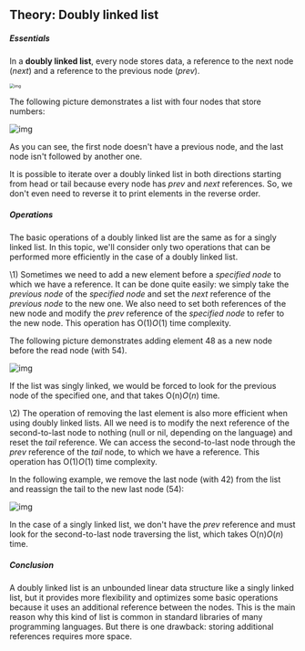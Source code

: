 ## Theory: Doubly linked list

##### Essentials

In a **doubly linked list**, every node stores data, a reference to the next node (*next*) and a reference to the previous node (*prev*).

<img src="https://ucarecdn.com/f7059e4b-907f-4c4d-b156-6f437ddd7588/" alt="img" style="zoom:50%;" />

The following picture demonstrates a list with four nodes that store numbers:

![img](https://ucarecdn.com/2d89276f-ab2d-4321-b444-811b337a60a6/)

As you can see, the first node doesn't have a previous node, and the last node isn't followed by another one.

It is possible to iterate over a doubly linked list in both directions starting from head or tail because every node has *prev* and *next* references. So, we don't even need to reverse it to print elements in the reverse order.

##### Operations

The basic operations of a doubly linked list are the same as for a singly linked list. In this topic, we'll consider only two operations that can be performed more efficiently in the case of a doubly linked list.

\1) Sometimes we need to add a new element before a *specified node* to which we have a reference. It can be done quite easily: we simply take the *previous node* of the *specified node* and set the *next* reference of the *previous* *node* to the new one. We also need to set both references of the new node and modify the *prev* reference of the *specified node* to refer to the new node. This operation has O(1)*O*(1) time complexity.

The following picture demonstrates adding element 48 as a new node before the read node (with 54).

![img](https://ucarecdn.com/2accf655-1f3f-4891-ae57-ecd0c127021a/)

If the list was singly linked, we would be forced to look for the previous node of the specified one, and that takes O(n)*O*(*n*) time.

\2) The operation of removing the last element is also more efficient when using doubly linked lists. All we need is to modify the next reference of the second-to-last node to nothing (null or nil, depending on the language) and reset the *tail* reference. We can access the second-to-last node through the *prev* reference of the *tail* node, to which we have a reference. This operation has O(1)*O*(1) time complexity.

In the following example, we remove the last node (with 42) from the list and reassign the tail to the new last node (54):

![img](https://ucarecdn.com/62d855f5-df20-4ab3-87b9-dc9d9f9900c4/)

In the case of a singly linked list, we don't have the *prev* reference and must look for the second-to-last node traversing the list, which takes O(n)*O*(*n*) time.

##### Conclusion

A doubly linked list is an unbounded linear data structure like a singly linked list, but it provides more flexibility and optimizes some basic operations because it uses an additional reference between the nodes. This is the main reason why this kind of list is common in standard libraries of many programming languages. But there is one drawback: storing additional references requires more space.